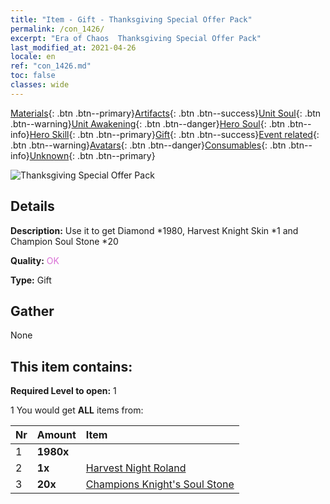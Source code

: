 ```yaml
---
title: "Item - Gift - Thanksgiving Special Offer Pack"
permalink: /con_1426/
excerpt: "Era of Chaos  Thanksgiving Special Offer Pack"
last_modified_at: 2021-04-26
locale: en
ref: "con_1426.md"
toc: false
classes: wide
---
```

 [Materials](/Items/){: .btn .btn--primary}[Artifacts](/Items/Artifacts/){: .btn .btn--success}[Unit Soul](/Items/UnitSoul/){: .btn .btn--warning}[Unit Awakening](/Items/UnitAwakening/){: .btn .btn--danger}[Hero Soul](/Items/HeroSoul/){: .btn .btn--info}[Hero Skill](/Items/HeroSkill/){: .btn .btn--primary}[Gift](/Items/Gift/){: .btn .btn--success}[Event related](/Items/Events/){: .btn .btn--warning}[Avatars](/Items/Avatars/){: .btn .btn--danger}[Consumables](/Items/Consumables/){: .btn .btn--info}[Unknown](/Items/Unknown/){: .btn .btn--primary}

 ![Thanksgiving Special Offer Pack](/images/t/i_907040.png)

## Details
 **Description:** Use it to get Diamond *1980, Harvest Knight Skin *1 and Champion Soul Stone *20

 **Quality:** <span style="color: #DA70D6">OK</span>

 **Type:** Gift

## Gather

  None

## This item contains:

 **Required Level to open:** 1

 1 You would get **ALL** items  from:

  | Nr | Amount |     Item    |
  |:---|:-------|:------------|
  | 1 |  **1980x** | <i class="fas fa-gem"/> |  | 
  | 2 |  **1x** | [Harvest Night Roland](/Items/con_1034/) |  | 
  | 3 |  **20x** | [Champions Knight's Soul Stone](/Items/unt_287/) |  | 
